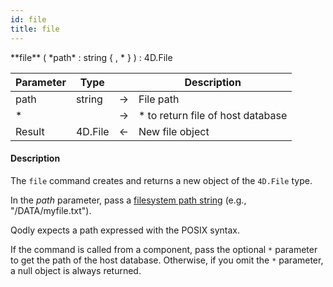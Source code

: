 ```yaml
---
id: file
title: file
---
```



<!-- REF #_command_.file.Syntax -->**file** ( *path* : string { , * } ) : 4D.File<!-- END REF -->


<!-- REF #_command_.file.Params -->
|Parameter|Type||Description|
|---------|--- |:---:|------|
|path|string|->|File path|
|*||->|* to return file of host database|
|Result|4D.File|<-|New file object|
<!-- END REF -->

#### Description

The `file` command <!-- REF #_command_.file.Summary -->creates and returns a new object of the `4D.File` type<!-- END REF -->. 

In the *path* parameter, pass a [filesystem path string](basics/lang-pathnames.md) (e.g., "/DATA/myfile.txt").

Qodly expects a path expressed with the POSIX syntax. 

If the command is called from a component, pass the optional `*` parameter to get the path of the host database. Otherwise, if you omit the `*` parameter, a null object is always returned.  


